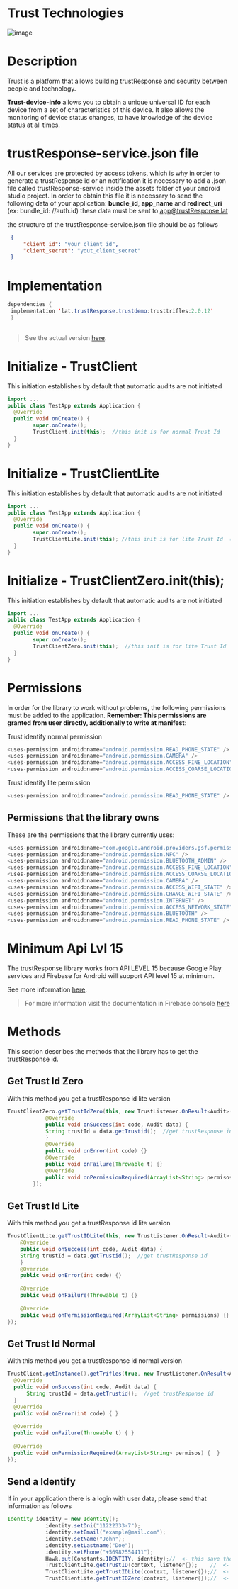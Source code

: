 

  
  
  
  
# Trust Technologies 
![image](https://avatars2.githubusercontent.com/u/42399326?s=200&v=4)  
  
   
# Description  
  
Trust is a platform that allows building trustResponse and security between people and technology.
  
**Trust-device-info** allows you to obtain a unique universal ID for each device from a set of characteristics of this device. It also allows the monitoring of device status changes, to have knowledge of the device status at all times.  
  
# trustResponse-service.json file
    
All our services are protected by access tokens, which is why in order to generate a trustResponse id or an notification it is necessary to add a .json file called trustResponse-service inside the assets folder of your android studio project. In order to obtain this file it is necessary to send the following data of your application: **bundle_id**, **app_name** and **redirect_uri** (ex: bundle_id: //auth.id) these data must be sent to app@trustResponse.lat
  
    
the structure of the trustResponse-service.json file should be as follows
```json  
 { 
	 "client_id": "your_client_id",
	 "client_secret": "yout_client_secret" 
 }

``` 
# Implementation  
  
```java  
dependencies {  
 implementation 'lat.trustResponse.trustdemo:trusttrifles:2.0.12'
 }  
  
```  
> See the actual version [here](https://bintray.com/fcarotrust/trustResponse/trustidentify).
  
# Initialize  - TrustClient
    
This initiation establishes by default that automatic audits are not initiated  
```java  
import ...  
public class TestApp extends Application {    
  @Override    
  public void onCreate() {    
        super.onCreate();    
        TrustClient.init(this);  //this init is for normal Trust Id          
  }  
}   
```    
  # Initialize  - TrustClientLite
    
This initiation establishes by default that automatic audits are not initiated  
```java  
import ...  
public class TestApp extends Application {    
  @Override    
  public void onCreate() {    
        super.onCreate();   
        TrustClientLite.init(this); //this init is for lite Trust Id  (1 permission)   
  }  
}   
```  
  # Initialize  -   TrustClientZero.init(this); 

    
This initiation establishes by default that automatic audits are not initiated  
```java  
import ...  
public class TestApp extends Application {    
  @Override    
  public void onCreate() {    
        super.onCreate();   
        TrustClientZero.init(this);  //this init is for lite Trust Id  (0 permission) 
  }  
}   
``` 
# Permissions  
In order for the library to work without problems, the following permissions must be added to the application. **Remember: This permissions are granted from user directly, additionally to write at manifest**:  
  
Trust identify normal permission
```java  
<uses-permission android:name="android.permission.READ_PHONE_STATE" />  
<uses-permission android:name="android.permission.CAMERA" />  
<uses-permission android:name="android.permission.ACCESS_FINE_LOCATION" />  
<uses-permission android:name="android.permission.ACCESS_COARSE_LOCATION" /> 

```  
Trust identify lite permission

```java  
<uses-permission android:name="android.permission.READ_PHONE_STATE" />  
```  
 ## Permissions that the library owns  
  
These are the permissions that the library currently uses:  
  
```java  
<uses-permission android:name="com.google.android.providers.gsf.permission.READ_GSERVICES" />  
<uses-permission android:name="android.permission.NFC" />  
<uses-permission android:name="android.permission.BLUETOOTH_ADMIN" />  
<uses-permission android:name="android.permission.ACCESS_FINE_LOCATION" />  
<uses-permission android:name="android.permission.ACCESS_COARSE_LOCATION" />  
<uses-permission android:name="android.permission.CAMERA" />  
<uses-permission android:name="android.permission.ACCESS_WIFI_STATE" />  
<uses-permission android:name="android.permission.CHANGE_WIFI_STATE" />  
<uses-permission android:name="android.permission.INTERNET" />   
<uses-permission android:name="android.permission.ACCESS_NETWORK_STATE" />  
<uses-permission android:name="android.permission.BLUETOOTH" />  
<uses-permission android:name="android.permission.READ_PHONE_STATE" /> 
```  
# Minimum Api Lvl 15  
The trustResponse library works from API LEVEL 15 because Google Play services and Firebase for Android will support API level 15 at minimum.
     
See more information  [here](https://android-developers.googleblog.com/2016/11/google-play-services-and-firebase-for-android-will-support-api-level-14-at-minimum.html). 
>  For more information visit the documentation in Firebase console [here](https://firebase.google.com/docs/?hl=es)
>  
# Methods  
  
This section describes the methods that the library has to get the trustResponse id.
## Get Trust Id Zero  
  
With this method you get a trustResponse id lite version
  
```java  
TrustClientZero.getTrustIdZero(this, new TrustListener.OnResult<Audit>() {
            @Override
            public void onSuccess(int code, Audit data) {
            String trustId = data.getTrustid();  //get trustResponse id
            }
            @Override
            public void onError(int code) {}
            @Override
            public void onFailure(Throwable t) {}
            @Override
            public void onPermissionRequired(ArrayList<String> permisos) {}
        });
```

## Get Trust Id Lite  
  
With this method you get a trustResponse id lite version
  
```java  
TrustClientLite.getTrustIDLite(this, new TrustListener.OnResult<Audit>() {  
    @Override  
    public void onSuccess(int code, Audit data) {
    String trustId = data.getTrustid();  //get trustResponse id
    }  
    @Override  
    public void onError(int code) {}  
  
    @Override  
    public void onFailure(Throwable t) {}  
  
    @Override  
    public void onPermissionRequired(ArrayList<String> permissions) {}  
});
```
## Get Trust Id Normal  
  
With this method you get a trustResponse id normal version

```java  
TrustClient.getInstance().getTrifles(true, new TrustListener.OnResult<Audit>() {    
  @Override    
  public void onSuccess(int code, Audit data) {   
      String trustId = data.getTrustid();  //get trustResponse id
  }  
  @Override    
  public void onError(int code) { }
      
  @Override    
  public void onFailure(Throwable t) { }
       
  @Override    
  public void onPermissionRequired(ArrayList<String> permisos) {  } 
});  
```
## Send a Identify
If in your application there is a login with user data, please send that information as follows
```java  
Identity identity = new Identity();
            identity.setDni("11222333-7");
            identity.setEmail("example@mail.com");
            identity.setName("John");
            identity.setLastname("Doe");
            identity.setPhone("+56982554411");
            Hawk.put(Constants.IDENTITY, identity);//  <- this save the identify
            TrustClientLite.getTrustID(context, listener{});    //  <- this send the identify
            TrustClientLite.getTrustIDLite(context, listener{});//  <- this send the identify
            TrustClientLite.getTrustIDZero(context, listener{});//  <- this send the identify
```
